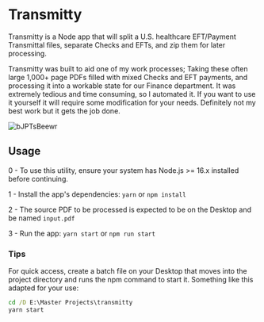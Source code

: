 # Transmitty

Transmitty is a Node app that will split a U.S. healthcare EFT/Payment Transmittal files, separate Checks and EFTs, and zip them for later processing.

Transmitty was built to aid one of my work processes; Taking these often large 1,000+ page PDFs filled with mixed Checks and EFT payments, and processing it into a workable state for our Finance department. It was extremely tedious and time consuming, so I automated it. If you want to use it yourself it will require some modification for your needs. Definitely not my best work but it gets the job done.

![bJPTsBeewr](https://user-images.githubusercontent.com/11874169/164364244-7f127bae-149f-4c4c-b2ec-085f681d7477.png)

## Usage

0 - To use this utility, ensure your system has Node.js >= 16.x installed before continuing.

1 - Install the app's dependencies: `yarn` or `npm install`

2 - The source PDF to be processed is expected to be on the Desktop and be named `input.pdf`

3 - Run the app: `yarn start` or `npm run start`

### Tips

For quick access, create a batch file on your Desktop that moves into the project directory and runs the npm command to start it. Something like this adapted for your use:
```bat
cd /D E:\Master Projects\transmitty
yarn start
```
